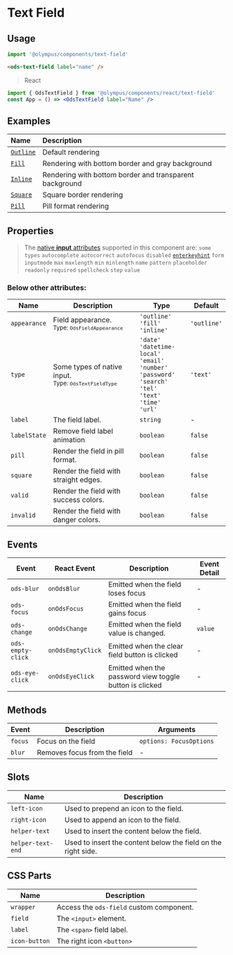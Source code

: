 # Text Field

## Usage

```js
import '@olympus/components/text-field'
```

```html
<ods-text-field label="name" />
```

> React

```jsx
import { OdsTextField } from '@olympus/components/react/text-field'
const App = () => <OdsTextField label="Name" />
```

## Examples

| Name                    | Description                                             |
| :---------------------- | :------------------------------------------------------ |
| [`Outline`](outline.md) | Default rendering                                       |
| [`Fill`](fill.md)       | Rendering with bottom border and gray background        |
| [`Inline`](inline.md)   | Rendering with bottom border and transparent background |
| [`Square`](square.md)   | Square border rendering                                 |
| [`Pill`](pill.md)       | Pill format rendering                                   |

## Properties

> The [native **input** attributes](https://developer.mozilla.org/pt-BR/docs/Web/HTML/Element/input#atributos) supported in this component are: `some types` `autocomplete` `autocorrect` `autofocus` `disabled` [`enterkeyhint`](https://developer.mozilla.org/en-US/docs/Web/HTML/Global_attributes/enterkeyhint) `form` `inputmode` `max` `maxlength` `min` `minlength` `name` `pattern` `placeholder` `readonly` `required` `spellcheck` `step` `value`

### Below other attributes:

| Name         | Description                                                            | Type                                                                                                                                                                      | Default     |
| ------------ | ---------------------------------------------------------------------- | ------------------------------------------------------------------------------------------------------------------------------------------------------------------------- | ----------- |
| `appearance` | Field appearance. <br /> <sub>Type: `OdsFieldAppearance`</sub>         | `'outline'` <br /> `'fill'` <br /> `'inline'`                                                                                                                             | `'outline'` |
| `type`       | Some types of native input. <br /> <sub>Type: `OdsTextFieldType`</sub> | `'date'` <br /> `'datetime-local'` <br /> `'email'` <br /> `'number'` <br /> `'password'` <br /> `'search'` <br /> `'tel'` <br /> `'text'` <br /> `'time'` <br /> `'url'` | `'text'`    |
| `label`      | The field label.                                                       | `string`                                                                                                                                                                  | -           |
| `labelState` | Remove field label animation                                           | `boolean`                                                                                                                                                                 | `false`     |
| `pill`       | Render the field in pill format.                                       | `boolean`                                                                                                                                                                 | `false`     |
| `square`     | Render the field with straight edges.                                  | `boolean`                                                                                                                                                                 | `false`     |
| `valid`      | Render the field with success colors.                                  | `boolean`                                                                                                                                                                 | `false`     |
| `invalid`    | Render the field with danger colors.                                   | `boolean`                                                                                                                                                                 | `false`     |

## Events

| Event             | React Event       | Description                                             | Event Detail |
| ----------------- | ----------------- | ------------------------------------------------------- | ------------ |
| `ods-blur`        | `onOdsBlur`       | Emitted when the field loses focus                      | -            |
| `ods-focus`       | `onOdsFocus`      | Emitted when the field gains focus                      | -            |
| `ods-change`      | `onOdsChange`     | Emitted when the field value is changed.                | `value`      |
| `ods-empty-click` | `onOdsEmptyClick` | Emitted when the clear field button is clicked          | -            |
| `ods-eye-click `  | `onOdsEyeClick`   | Emitted when the password view toggle button is clicked | -            |

## Methods

| Event   | Description                  | Arguments               |
| ------- | ---------------------------- | ----------------------- |
| `focus` | Focus on the field           | `options: FocusOptions` |
| `blur`  | Removes focus from the field | -                       |

## Slots

| Name              | Description                                                   |
| ----------------- | ------------------------------------------------------------- |
| `left-icon`       | Used to prepend an icon to the field.                         |
| `right-icon`      | Used to append an icon to the field.                          |
| `helper-text`     | Used to insert the content below the field.                   |
| `helper-text-end` | Used to insert the content below the field on the right side. |

## CSS Parts

| Name          | Description                              |
| ------------- | ---------------------------------------- |
| `wrapper`     | Access the `ods-field` custom component. |
| `field`       | The `<input>` element.                   |
| `label`       | The `<span>` field label.                |
| `icon-button` | The right icon `<button>`                |
